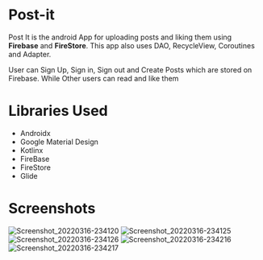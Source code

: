 # Post-it
Post It is the android App for uploading posts and liking them using **Firebase** and **FireStore**.
This app also uses DAO, RecycleView, Coroutines and Adapter.

User can Sign Up, Sign in, Sign out and Create Posts which are stored on Firebase.
While Other users can read and like them

# Libraries Used
- Androidx
- Google Material Design
- Kotlinx
- FireBase
- FireStore
- Glide

# Screenshots
![Screenshot_20220316-234120](https://user-images.githubusercontent.com/91596238/159072971-637854e5-e7df-4fce-a593-370e58a1bbb9.png)
![Screenshot_20220316-234125](https://user-images.githubusercontent.com/91596238/159072975-4dbc5e34-0775-42fa-8760-82fe9c8a9818.png)
![Screenshot_20220316-234126](https://user-images.githubusercontent.com/91596238/159072961-3440e39d-6d2f-4559-bd90-5614a7b40570.png)
![Screenshot_20220316-234216](https://user-images.githubusercontent.com/91596238/159072979-0c3cef35-31e3-431f-b9e5-3bb5669df0d5.png)
![Screenshot_20220316-234217](https://user-images.githubusercontent.com/91596238/159072967-b136cd2a-36cb-4ec4-a28b-342ab7000552.png)
